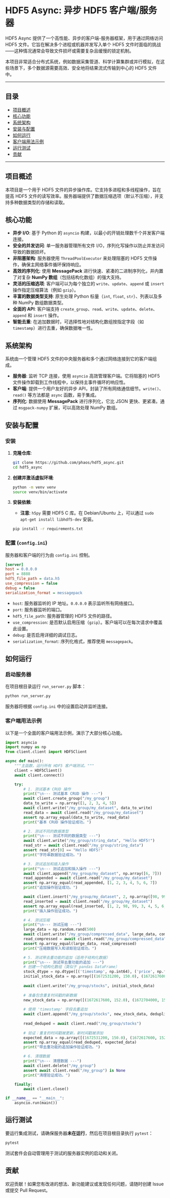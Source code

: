 # HDF5 Async: 异步 HDF5 客户端/服务器

HDF5 Async 提供了一个高性能、异步的客户端-服务器框架，用于通过网络访问 HDF5 文件。它旨在解决多个进程或机器并发写入单个 HDF5 文件时面临的挑战——这种情况通常会导致文件损坏或需要复杂且缓慢的锁定机制。

本项目非常适合分布式系统，例如数据采集管道、科学计算集群或并行模拟，在这些场景下，多个数据源需要高效、安全地将结果流式传输到中心的 HDF5 文件中。

---

## 目录

- [项目概述](#项目概述)
- [核心功能](#核心功能)
- [系统架构](#系统架构)
- [安装与配置](#安装与配置)
- [如何运行](#如何运行)
- [客户端用法示例](#客户端用法示例)
- [运行测试](#运行测试)
- [贡献](#贡献)

---

## 项目概述

本项目是一个用于 HDF5 文件的异步操作库。它支持多进程和多线程操作，旨在提高 HDF5 文件的读写效率。服务器端提供了数据压缩选项（默认不压缩），并支持多种数据类型的存储和读取。

## 核心功能

- **异步 I/O**: 基于 Python 的 `asyncio` 构建，以最小的开销处理数千个并发客户端连接。
- **安全的并发访问**: 单一服务器管理所有文件 I/O，序列化写操作以防止并发访问导致的数据损坏。
- **非阻塞架构**: 服务器使用 `ThreadPoolExecutor` 来处理阻塞的 HDF5 文件操作，确保主网络事件循环保持响应。
- **高效的序列化**: 使用 **MessagePack** 进行快速、紧凑的二进制序列化，并内置了对复杂 **NumPy 数组**（包括结构化数组）的强大支持。
- **灵活的压缩选项**: 客户端可以为每个独立的 `write`、`update`、`append` 或 `insert` 操作指定压缩算法（例如 `gzip`）。
- **丰富的数据类型支持**: 原生处理 Python 标量（`int`, `float`, `str`）、列表以及多种 NumPy 数组数据类型。
- **全面的 API**: 客户端支持 `create_group`、`read`、`write`、`update`、`delete`、`append` 和 `insert` 操作。
- **智能去重**: 在追加数据时，可选择性地对结构化数组按指定字段（如 `timestamp`）进行去重，确保数据唯一性。

## 系统架构

系统由一个管理 HDF5 文件的中央服务器和多个通过网络连接到它的客户端组成。

- **服务器**: 监听 TCP 连接，使用 `asyncio` 高效管理客户端。它将阻塞的 HDF5 文件操作卸载到工作线程中，以保持主事件循环的响应性。
- **客户端**: 提供一个用户友好的异步 API，封装了所有网络通信细节。`write()`、`read()` 等方法都是 `async` 函数，易于集成。
- **序列化**: 数据使用 **MessagePack** 进行序列化，它比 JSON 更快、更紧凑。通过 `msgpack-numpy` 扩展，可以高效处理 NumPy 数组。

## 安装与配置

### 安装

1.  **克隆仓库**:
    ```bash
    git clone https://github.com/phaos/hdf5_async.git
    cd hdf5_async
    ```

2.  **创建并激活虚拟环境**:
    ```bash
    python -m venv venv
    source venv/bin/activate
    ```

3.  **安装依赖**:
    *   **注意**: `h5py` 需要 HDF5 C 库。在 Debian/Ubuntu 上，可以通过 `sudo apt-get install libhdf5-dev` 安装。
    ```bash
    pip install -r requirements.txt
    ```

### 配置 (`config.ini`)

服务器和客户端的行为由 `config.ini` 控制。

```ini
[server]
host = 0.0.0.0
port = 8888
hdf5_file_path = data.h5
use_compression = false
debug = false
serialization_format = messagepack
```

- `host`: 服务器监听的 IP 地址。`0.0.0.0` 表示监听所有网络接口。
- `port`: 服务器监听的端口。
- `hdf5_file_path`: 服务器管理的 HDF5 文件的路径。
- `use_compression`: 是否默认启用压缩（`gzip`）。客户端可以在每次请求中覆盖此设置。
- `debug`: 是否启用详细的调试日志。
- `serialization_format`: 序列化格式，推荐使用 `messagepack`。

## 如何运行

### 启动服务器

在项目根目录运行 `run_server.py` 脚本：

```bash
python run_server.py
```

服务器将根据 `config.ini` 中的设置启动并监听连接。

### 客户端用法示例

以下是一个全面的客户端用法示例，演示了大部分核心功能。

```python
import asyncio
import numpy as np
from client.client import HDF5Client

async def main():
    """主函数，运行所有 HDF5 客户端测试。"""
    client = HDF5Client()
    await client.connect()

    try:
        # 1. 测试基本 CRUD 操作
        print("\n--- 测试基本 CRUD 操作 ---")
        await client.create_group("/my_group")
        data_to_write = np.array([1, 2, 3, 4, 5])
        await client.write("/my_group/my_dataset", data_to_write)
        read_data = await client.read("/my_group/my_dataset")
        assert np.array_equal(data_to_write, read_data)
        print("基本 CRUD 操作验证成功。")

        # 2. 测试不同的数据类型
        print("\n--- 测试不同的数据类型 ---")
        await client.write("/my_group/string_data", "Hello HDF5!")
        read_str = await client.read("/my_group/string_data")
        assert read_str[0] == "Hello HDF5!"
        print("字符串数据验证成功。")

        # 3. 测试追加和插入操作
        print("\n--- 测试追加和插入操作 ---")
        await client.append("/my_group/my_dataset", np.array([6, 7]))
        read_appended = await client.read("/my_group/my_dataset")
        assert np.array_equal(read_appended, [1, 2, 3, 4, 5, 6, 7])
        print("追加操作验证成功。")

        await client.insert("/my_group/my_dataset", 2, np.array([98, 99]))
        read_inserted = await client.read("/my_group/my_dataset")
        assert np.array_equal(read_inserted, [1, 2, 98, 99, 3, 4, 5, 6, 7])
        print("插入操作验证成功。")

        # 4. 测试压缩
        print("\n--- 测试压缩 ---")
        large_data = np.random.rand(500)
        await client.write("/my_group/compressed_data", large_data, compression="gzip")
        read_compressed = await client.read("/my_group/compressed_data")
        assert np.array_equal(large_data, read_compressed)
        print("压缩数据写入和读取验证成功。")

        # 5. 测试带去重功能的追加（适用于结构化数据）
        print("\n--- 测试带去重功能的追加 ---")
        # 创建一个结构化数组（类似于 pandas DataFrame）
        stock_dtype = np.dtype([('timestamp', np.int64), ('price', np.float32)])
        initial_stock_data = np.array([(1672531200, 150.0), (1672617600, 151.5)], dtype=stock_dtype)
        
        await client.write("/my_group/stocks", initial_stock_data)
        
        # 准备包含重复时间戳的新数据
        new_stock_data = np.array([(1672617600, 152.0), (1672704000, 153.0)], dtype=stock_dtype)
        
        # 使用 'timestamp' 字段去重追加
        await client.append("/my_group/stocks", new_stock_data, deduplicate_on='timestamp')
        
        read_deduped = await client.read("/my_group/stocks")
        
        # 验证：重复的时间戳被更新，新时间戳被添加
        expected_data = np.array([(1672531200, 150.0), (1672617600, 152.0), (1672704000, 153.0)], dtype=stock_dtype)
        assert np.array_equal(read_deduped, expected_data)
        print("带去重功能的追加操作验证成功。")

        # 6. 清理数据
        print("\n--- 清理数据 ---")
        await client.delete("/my_group")
        assert await client.read("/my_group") is None
        print("清理验证成功。")

    finally:
        await client.close()

if __name__ == "__main__":
    asyncio.run(main())
```

## 运行测试

要运行集成测试，请确保服务器**未在运行**，然后在项目根目录执行 `pytest`：

```bash
pytest
```

测试套件会自动管理用于测试的服务器实例的启动和关闭。

## 贡献

欢迎贡献！如果您有改进的想法、新功能建议或发现任何问题，请随时创建 Issue 或提交 Pull Request。
